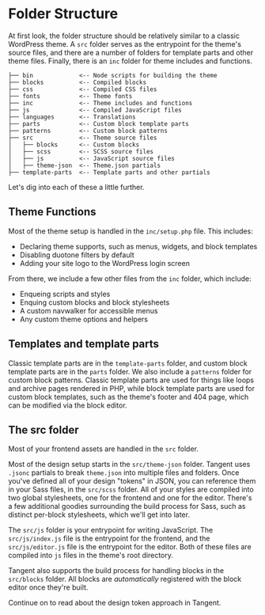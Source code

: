 # Folder Structure 

At first look, the folder structure should be relatively similar to a classic WordPress theme. A `src` folder serves as the entrypoint for the theme's source files, and there are a number of folders for template parts and other theme files. Finally, there is an `inc` folder for theme includes and functions.

```
├── bin 			<-- Node scripts for building the theme
├── blocks 			<-- Compiled blocks
├── css 			<-- Compiled CSS files
├── fonts			<-- Theme fonts
├── inc				<-- Theme includes and functions
├── js				<-- Compiled JavaScript files
├── languages 		<-- Translations
├── parts 			<-- Custom block template parts
├── patterns 		<-- Custom block patterns
├── src				<-- Theme source files
│   ├── blocks 		<-- Custom blocks
│   ├── scss 		<-- SCSS source files
│   ├── js			<-- JavaScript source files
│   ├── theme-json	<-- Theme.json partials
├── template-parts	<-- Template parts and other partials
```

Let's dig into each of these a little further.

## Theme Functions

Most of the theme setup is handled in the `inc/setup.php` file. This includes:

- Declaring theme supports, such as menus, widgets, and block templates
- Disabling duotone filters by default
- Adding your site logo to the WordPress login screen

From there, we include a few other files from the `inc` folder, which include:
- Enqueing scripts and styles
- Enquing custom blocks and block stylesheets
- A custom navwalker for accessible menus
- Any custom theme options and helpers

## Templates and template parts

Classic template parts are in the `template-parts` folder, and custom block template parts are in the `parts` folder. We also include a `patterns` folder for custom block patterns. Classic template parts are used for things like loops and archive pages rendered in PHP, while block template parts are used for custom block templates, such as the theme's footer and 404 page, which can be modified via the block editor.

## The src folder

Most of your frontend assets are handled in the `src` folder. 

Most of the design setup starts in the `src/theme-json` folder. Tangent uses `.jsonc` partials to break `theme.json` into multiple files and folders. Once you've defined all of your design "tokens" in JSON, you can reference them in your Sass files, in the `src/scss` folder. All of your styles are compiled into two global stylesheets, one for the frontend and one for the editor. There's a few additional goodies surrounding the build process for Sass, such as distinct per-block stylesheets, which we'll get into later.

The `src/js` folder is your entrypoint for writing JavaScript. The `src/js/index.js` file is the entrypoint for the frontend, and the `src/js/editor.js` file is the entrypoint for the editor. Both of these files are compiled into `js` files in the theme's root directory.

Tangent also supports the build process for handling blocks in the `src/blocks` folder. All blocks are _automatically_ registered with the block editor once they're built. 

Continue on to read about the design token approach in Tangent.
